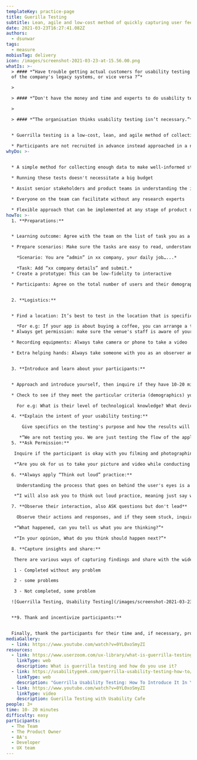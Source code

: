 ```yaml
---
templateKey: practice-page
title: Guerilla Testing
subtitle: Lean, agile and low-cost method of quickly capturing user feedback
date: 2021-03-23T16:27:41.082Z
authors:
  - dsunwar
tags:
  - measure
mobiusTag: delivery
icon: /images/screenshot-2021-03-23-at-15.56.00.png
whatIs: >-
  > #### *“Have trouble getting actual customers for usability testing because
  of the company's legacy systems, or vice versa ?”*

  >

  > #### *“Don't have the money and time and experts to do usability testing?” or,*

  >

  > #### *“The organisation thinks usability testing isn’t necessary.”*


  * Guerrilla testing is a low-cost, lean, and agile method of collecting data for testing and validating a hypothesis in a short session focused on specific tasks.

  * Participants are not recruited in advance instead approached in a number of environments by the team, where similar demographics are targeted. For e.g shoppers in coffee shops, admin in an office environment and more.
whyDo: >-
  

  * A simple method for collecting enough data to make well-informed strategic design decisions.

  * Running these tests doesn't necessitate a big budget

  * Assist senior stakeholders and product teams in understanding the importance of usability testing and customer feedback

  * Everyone on the team can facilitate without any research experts

  * Flexible approach that can be implemented at any stage of product development
howTo: >-
  1. **Preparations:**


  * Learning outcome: Agree with the team on the list of task you as a team want to learn from the usability testing

  * Prepare scenarios: Make sure the tasks are easy to read, understand and follow with clear instructions. For example:

    *Scenario: You are “admin” in xx company, your daily job…...*

    *Task: Add “xx company details” and submit.*
  * Create a prototype: This can be low-fidelity to interactive

  * Participants: Agree on the total number of users and their demographics required. In addition, 3-5 users should suffice for this type of usability testing, as the emphasis is primarily on qualitative data.


  2. **Logistics:**


  * Find a location: It’s best to test in the location that is specific to targeted demographics and environment who use the applications if possible

    *For e.g: If your app is about buying a coffee, you can arrange a testing in a coffee shop*
  * Always get permission: make sure the venue's staff is aware of your plans.

  * Recording equipments: Always take camera or phone to take a video

  * Extra helping hands: Always take someone with you as an observer and notetaker to capture insights.


  3. **Introduce and learn about your participants:**


  * Approach and introduce yourself, then inquire if they have 10-20 minutes available.

  * Check to see if they meet the particular criteria (demographics) you're looking for.

    For e.g: What is their level of technological knowledge? What devices do they use on a daily basis? How often do they use it?

  4. **Explain the intent of your usability testing:**

      Give specifics on the testing's purpose and how the results will be helpful in the future.

     *“We are not testing you. We are just testing the flow of the application. Your feedback will help us to improve our product.”*
  5. **Ask Permission:**

   Inquire if the participant is okay with you filming and photographing them for observation purposes.

   *“Are you ok for us to take your picture and video while conducting a usability testing? If yes, Are you also OK if we use the assets for internal/ External use?”*

  6. **Always apply “Think out loud” practice:**

    Understanding the process that goes on behind the user's eyes is a good idea.

   *“I will also ask you to think out loud practice, meaning just say what you are thinking, trying to accomplish and expect to happen throughout”*

  7. **Observe their interaction, also ASK questions but don't lead**

    Observe their actions and responses, and if they seem stuck, inquire as to why they are stuck and what they expect to happen next. Don't give them the answer or tell them what you expect to happen. Instead, inquire of them.

   *“What happened, can you tell us what you are thinking?”*

   *“In your opinion, What do you think should happen next?”*

  8. **Capture insights and share:**

   There are various ways of capturing findings and share with the wider team including the stakeholders. You can either make a note or rate in the following order along with your notes:

   1 - Completed without any problem

   2 - some problems

   3 - Not completed, some problem

  ![Guerrilla Testing, Usability Testing](/images/screenshot-2021-03-23-at-15.44.58.png "Empathy map and task insight")


  **9. Thank and incentivize participants:**


  Finally, thank the participants for their time and, if necessary, provide incentives.
mediaGallery:
  - link: https://www.youtube.com/watch?v=0YL0xoSmyZI
resources:
  - link: https://www.userzoom.com/ux-library/what-is-guerrilla-testing-and-how-do-you-use-it/
    linkType: web
    description: What is guerrilla testing and how do you use it?
  - link: https://usabilitygeek.com/guerrilla-usability-testing-how-to/
    linkType: web
    description: "Guerrilla Usability Testing: How To Introduce It In Your Next UX Project"
  - link: https://www.youtube.com/watch?v=0YL0xoSmyZI
    linkType: video
    description: Guerilla Testing with Usability Cafe
people: 3+
time: 10- 20 minutes
difficulty: easy
participants:
  - The Team
  - The Product Owner
  - BA's
  - Developer
  - UX team
---
```

